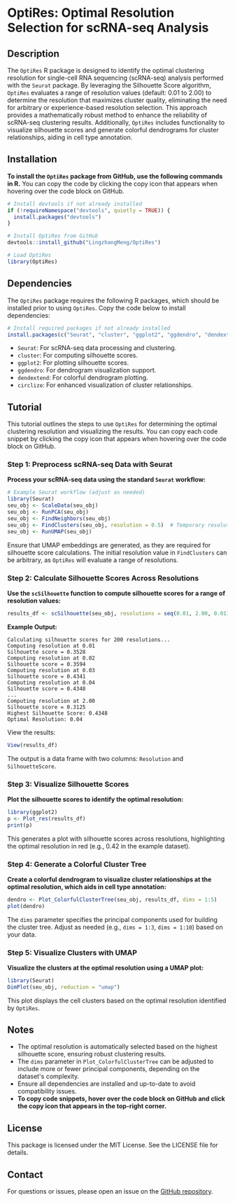 # OptiRes: Optimal Resolution Selection for scRNA-seq Analysis

## Description

The `OptiRes` R package is designed to identify the optimal clustering resolution for single-cell RNA sequencing (scRNA-seq) analysis performed with the `Seurat` package. By leveraging the Silhouette Score algorithm, `OptiRes` evaluates a range of resolution values (default: 0.01 to 2.00) to determine the resolution that maximizes cluster quality, eliminating the need for arbitrary or experience-based resolution selection. This approach provides a mathematically robust method to enhance the reliability of scRNA-seq clustering results. Additionally, `OptiRes` includes functionality to visualize silhouette scores and generate colorful dendrograms for cluster relationships, aiding in cell type annotation.

## Installation

**To install the `OptiRes` package from GitHub, use the following commands in R.** You can copy the code by clicking the copy icon that appears when hovering over the code block on GitHub.

```R
# Install devtools if not already installed
if (!requireNamespace("devtools", quietly = TRUE)) {
  install.packages("devtools")
}

# Install OptiRes from GitHub
devtools::install_github("LingzhangMeng/OptiRes")

# Load OptiRes
library(OptiRes)
```

## Dependencies

The `OptiRes` package requires the following R packages, which should be installed prior to using `OptiRes`. Copy the code below to install dependencies:

```R
# Install required packages if not already installed
install.packages(c("Seurat", "cluster", "ggplot2", "ggdendro", "dendextend", "circlize"))
```

- `Seurat`: For scRNA-seq data processing and clustering.
- `cluster`: For computing silhouette scores.
- `ggplot2`: For plotting silhouette scores.
- `ggdendro`: For dendrogram visualization support.
- `dendextend`: For colorful dendrogram plotting.
- `circlize`: For enhanced visualization of cluster relationships.

## Tutorial

This tutorial outlines the steps to use `OptiRes` for determining the optimal clustering resolution and visualizing the results. You can copy each code snippet by clicking the copy icon that appears when hovering over the code block on GitHub.

### Step 1: Preprocess scRNA-seq Data with Seurat

**Process your scRNA-seq data using the standard `Seurat` workflow:**

```R
# Example Seurat workflow (adjust as needed)
library(Seurat)
seu_obj <- ScaleData(seu_obj)
seu_obj <- RunPCA(seu_obj)
seu_obj <- FindNeighbors(seu_obj)
seu_obj <- FindClusters(seu_obj, resolution = 0.5)  # Temporary resolution
seu_obj <- RunUMAP(seu_obj)
```

Ensure that UMAP embeddings are generated, as they are required for silhouette score calculations. The initial resolution value in `FindClusters` can be arbitrary, as `OptiRes` will evaluate a range of resolutions.

### Step 2: Calculate Silhouette Scores Across Resolutions

**Use the `scSilhouette` function to compute silhouette scores for a range of resolution values:**

```R
results_df <- scSilhouette(seu_obj, resolutions = seq(0.01, 2.00, 0.01))
```

**Example Output:**

```
Calculating silhouette scores for 200 resolutions...
Computing resolution at 0.01
Silhouette score = 0.3528
Computing resolution at 0.02
Silhouette score = 0.3594
Computing resolution at 0.03
Silhouette score = 0.4341
Computing resolution at 0.04
Silhouette score = 0.4348
...
Computing resolution at 2.00
Silhouette score = 0.3125
Highest Silhouette Score: 0.4348
Optimal Resolution: 0.04
```

View the results:

```R
View(results_df)
```

The output is a data frame with two columns: `Resolution` and `SilhouetteScore`.

### Step 3: Visualize Silhouette Scores

**Plot the silhouette scores to identify the optimal resolution:**

```R
library(ggplot2)
p <- Plot_res(results_df)
print(p)
```

This generates a plot with silhouette scores across resolutions, highlighting the optimal resolution in red (e.g., 0.42 in the example dataset).

### Step 4: Generate a Colorful Cluster Tree

**Create a colorful dendrogram to visualize cluster relationships at the optimal resolution, which aids in cell type annotation:**

```R
dendro <- Plot_ColorfulClusterTree(seu_obj, results_df, dims = 1:5)
plot(dendro)
```

The `dims` parameter specifies the principal components used for building the cluster tree. Adjust as needed (e.g., `dims = 1:3`, `dims = 1:10`) based on your data.

### Step 5: Visualize Clusters with UMAP

**Visualize the clusters at the optimal resolution using a UMAP plot:**

```R
library(Seurat)
DimPlot(seu_obj, reduction = "umap")
```

This plot displays the cell clusters based on the optimal resolution identified by `OptiRes`.

## Notes

- The optimal resolution is automatically selected based on the highest silhouette score, ensuring robust clustering results.
- The `dims` parameter in `Plot_ColorfulClusterTree` can be adjusted to include more or fewer principal components, depending on the dataset's complexity.
- Ensure all dependencies are installed and up-to-date to avoid compatibility issues.
- **To copy code snippets, hover over the code block on GitHub and click the copy icon that appears in the top-right corner.**

## License

This package is licensed under the MIT License. See the LICENSE file for details.

## Contact

For questions or issues, please open an issue on the [GitHub repository](https://github.com/LingzhangMeng/OptiRes).